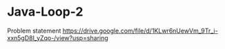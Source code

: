 # Java-Loop-2
Problem statement https://drive.google.com/file/d/1KLwr6nUewVm_9Tr_i-xxn5gD8I_yZqo-/view?usp=sharing
